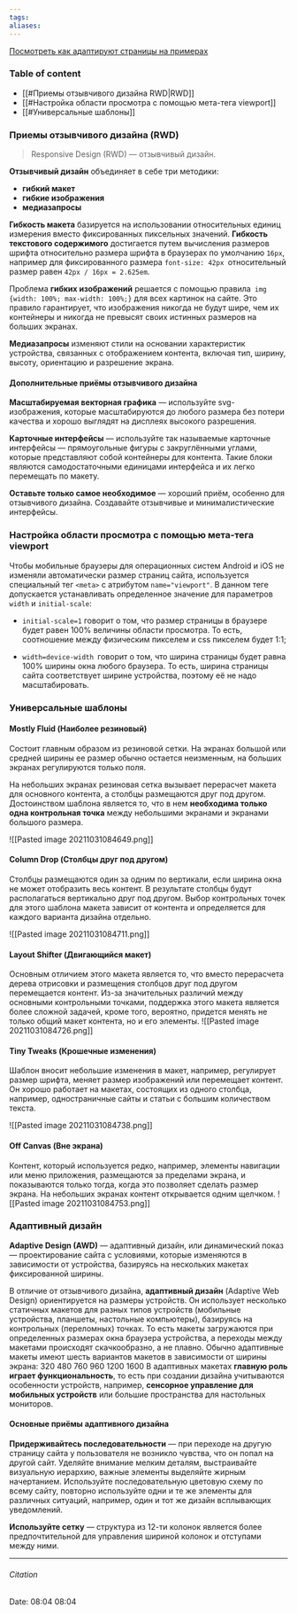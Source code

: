 ```yaml
---
tags: 
aliases: 
---
```


[Посмотреть как адаптируют страницы на примерах](https://startbootstrap.com/)

### Table of content
- [[#Приемы отзывчивого дизайна RWD|RWD]]
- [[#Настройка области просмотра с помощью мета-тега viewport]]
- [[#Универсальные шаблоны]]


### Приемы отзывчивого дизайна (RWD) 
>Responsive Design (RWD) — отзывчивый дизайн.

**Отзывчивый дизайн** объединяет в себе три методики:
 - **гибкий макет** 
 - **гибкие изображения** 
 - **медиазапросы**

**Гибкость макета** базируется на использовании относительных единиц измерения вместо фиксированных пиксельных значений.
**Гибкость текстового содержимого** достигается путем вычисления размеров шрифта относительно размера шрифта в браузерах по умолчанию `16px`, например для фиксированного размера `font-size: 42px `относительный размер равен `42px / 16px = 2.625em`.

Проблема **гибких изображений** решается с помощью правила` img {width: 100%; max-width: 100%;}` для всех картинок на сайте. Это правило гарантирует, что изображения никогда не будут шире, чем их контейнеры и никогда не превысят своих истинных размеров на больших экранах.

**Медиазапросы** изменяют стили на основании характеристик устройства, связанных с отображением контента, включая тип, ширину, высоту, ориентацию и разрешение экрана. 

#### Дополнительные приёмы отзывчивого дизайна
**Масштабируемая векторная графика** — используйте svg-изображения, которые масштабируются до любого размера без потери качества и хорошо выглядят на дисплеях высокого разрешения.

**Карточные интерфейсы** — используйте так называемые карточные интерфейсы — прямоугольные фигуры с закруглёнными углами, которые представляют собой контейнеры для контента. Такие блоки являются самодостаточными единицами интерфейса и их легко перемещать по макету.

**Оставьте только самое необходимое** — хороший приём, особенно для отзывчивого дизайна. Создавайте отзывчивые и минималистические интерфейсы.

###  Настройка области просмотра с помощью мета-тега viewport

Чтобы мобильные браузеры для операционных систем Android и iOS не изменяли автоматически размер страниц сайта, используется специальный тег `<meta>` с атрибутом `name="viewport"`. В данном теге допускается устанавливать определенное значение для параметров` width` и `initial-scale`:
- `initial-scale=1` говорит о том, что размер страницы в браузере будет равен 100% величины области просмотра. То есть, соотношение между физическим пикселем и css пикселем будет 1:1;

 - `width=device-width `говорит о том, что ширина страницы будет равна 100% ширины окна любого браузера. То есть, ширина страницы сайта соответствует ширине устройства, поэтому её не надо масштабировать.

### Универсальные шаблоны

#### Mostly Fluid (Наиболее резиновый)
 Состоит главным образом из резиновой сетки. На экранах большой или средней ширины ее размер обычно остается неизменным, на больших экранах регулируются только поля.
 
 На небольших экранах резиновая сетка вызывает перерасчет макета для основного контента, а столбцы размещаются друг под другом. Достоинством шаблона является то, что в нем **необходима только одна контрольная точка** между небольшими экранами и экранами большого размера.
 
 
![[Pasted image 20211031084649.png]]
#### Column Drop (Столбцы друг под другом)
Столбцы размещаются один за одним по вертикали, если ширина окна не может отобразить весь контент. В результате столбцы будут располагаться вертикально друг под другом. Выбор контрольных точек для этого шаблона макета зависит от контента и определяется для каждого варианта дизайна отдельно.

![[Pasted image 20211031084711.png]]
#### Layout Shifter (Двигающийся макет)
Основным отличием этого макета является то, что вместо перерасчета дерева отрисовки и размещения столбцов друг под другом перемещается контент. Из-за значительных различий между основными контрольными точками, поддержка этого макета является более сложной задачей, кроме того, вероятно, придется менять не только общий макет контента, но и его элементы.
![[Pasted image 20211031084726.png]]
#### Tiny Tweaks (Крошечные изменения)
Шаблон вносит небольшие изменения в макет, например, регулирует размер шрифта, меняет размер изображений или перемещает контент. Он хорошо работает на макетах, состоящих из одного столбца, например, одностраничные сайты и статьи с большим количеством текста.

![[Pasted image 20211031084738.png]]
#### Off Canvas (Вне экрана)
Контент, который используется редко, например, элементы навигации или меню приложения, размещаются за пределами экрана, и показываются только тогда, когда это позволяет сделать размер экрана. На небольших экранах контент открывается одним щелчком.
![[Pasted image 20211031084753.png]]

### Адаптивный дизайн
 **Adaptive Design (AWD)** — адаптивный дизайн, или динамический показ — проектирование сайта с условиями, которые изменяются в зависимости от устройства, базируясь на нескольких макетах фиксированной ширины.
 
 В отличие от отзывчивого дизайна, **адаптивный дизайн** (Adaptive Web Design) ориентируется на размеры устройств. Он использует несколько статичных макетов для разных типов устройств (мобильные устройства, планшеты, настольные компьютеры), базируясь на контрольных (переломных) точках. То есть макеты загружаются при определенных размерах окна браузера устройства, а переходы между макетами происходят скачкообразно, а не плавно.
 Обычно адаптивные макеты имеют шесть вариантов макетов в зависимости от ширины экрана:  320 480  760  960  1200  1600
 В адаптивных макетах **главную роль играет функциональность**, то есть при создании дизайна учитываются особенности устройств, например, **сенсорное управление для мобильных устройств** или большие пространства для настольных мониторов.
 
 #### Основные приёмы адаптивного дизайна
 **Придерживайтесь последовательности** — при переходе на другую страницу сайта у пользователя не возникло чувства, что он попал на другой сайт. Уделяйте внимание мелким деталям, выстраивайте визуальную иерархию, важные элементы выделяйте жирным начертанием. Используйте последовательную цветовую схему по всему сайту, повторно используйте одни и те же элементы для различных ситуаций, например, один и тот же дизайн всплывающих уведомлений.
 
 **Используйте сетку** — структура из 12-ти колонок является более предпочтительной для управления шириной колонок и отступами между ними.

---
###### Citation
Date: 08:04 08:04

